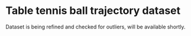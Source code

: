 # Table tennis ball trajectory dataset 

Dataset is being refined and checked for outliers, will be available shortly.

